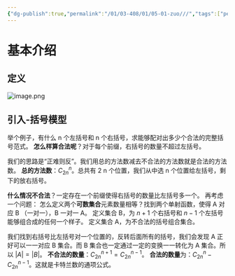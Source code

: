 ```yaml
---
{"dg-publish":true,"permalink":"/01/03-408/01/05-01-zuo///","tags":["personal/blog","algorithm/math/Catalan-number","algorithm/math"]}
---
```


# 基本介绍

## 定义
![image.png](https://yelanyanyu-img-bed.oss-cn-hangzhou.aliyuncs.com/img/blog/2024/05/20240509191947.png)

## 引入-括号模型
举个例子，有什么 n 个左括号和 n 个右括号，求能够配对出多少个合法的完整括号范式。
**怎么样算合法呢**？对于每个前缀，右括号的数量不超过左括号。

我们的思路是“正难则反”。我们用总的方法数减去不合法的方法数就是合法的方法数。
**总的方法数**：$C_{2n}^{n}$。总共有 2 n 个位置，我们从中选 n 个位置给左括号，剩下的放右括号。

**什么情况不合法**？一定存在一个前缀使得右括号的数量比左括号多一个。
再考虑一个问题：
	怎么定义两个**可数集合**元素数量相等？找到两个单射函数，使得 A 对应 B （一对一），B 一对一 A。
定义集合 B，为 $n+1$ 个右括号和 $n-1$ 个左括号能够组合成的任何一个样子。
定义集合 A，为不合法的括号组合集合。

我们找到右括号比左括号对一个位置的，反转后面所有的括号，我们会发现 A 正好可以一一对应 B 集合。而 B 集合也一定通过一定的变换一一转化为 A 集合。所以 $\left| A \right|=\left| B \right|$。
**不合法的数量**：$C_{2n}^{n+1}=C_{2n}^{n-1}$。
**合法的数量**为：$C_{2n}^{n}-C_{2n}^{n-1}$。这就是卡特兰数的通项公式。